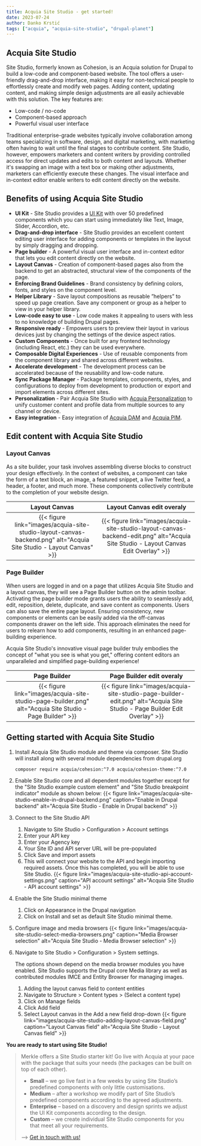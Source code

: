 ```yaml
---
title: Acquia Site Studio - get started!
date: 2023-07-24
author: Danko Krstić
tags: ["acquia", "acquia-site-studio", "drupal-planet"]
---
```


## Acquia Site Studio
Site Studio, formerly known as Cohesion, is an Acquia solution for Drupal to build a low-code and component-based website. The tool offers a user-friendly drag-and-drop interface, making it easy for non-technical people to effortlessly create and modify web pages. Adding content, updating content, and making simple design adjustments are all easily achievable with this solution. The key features are:

* Low-code / no-code
* Component-based approach
* Powerful visual user interface

Traditional enterprise-grade websites typically involve collaboration among teams specializing in software, design, and digital marketing, with marketing often having to wait until the final stages to contribute content. Site Studio, however, empowers marketers and content writers by providing controlled access for direct updates and edits to both content and layouts. Whether it's swapping an image with a text box or making other adjustments, marketers can efficiently execute these changes. The visual interface and in-context editor enable writers to edit content directly on the website.

## Benefits of using Acquia Site Studio
* **UI Kit** - Site Studio provides a [UI Kit](https://sitestudiodocs.acquia.com/6.3/user-guide/site-studio-primitives-uikit) with over 50 predefined components which you can start using immediately like Text, Image, Slider, Accordion, etc.
* **Drag-and-drop interface** - Site Studio provides an excellent content editing user interface for adding components or templates in the layout by simply dragging and dropping.
* **Page builder** - A powerful visual user interface and in-context editor that lets you edit content directly on the website.
* **Layout Canvas** - Creation of component-based pages also from the backend to get an abstracted, structural view of the components of the page.
* **Enforcing Brand Guidelines** - Brand consistency by defining colors, fonts, and styles on the component level.
* **Helper Library** - Save layout compositions as reusable ”helpers” to speed up page creation. Save any component or group as a helper to view in your helper library.
* **Low-code easy to use** - Low code makes it appealing to users with less to no knowledge of building Drupal pages.
* **Responsive ready** - Empowers users to preview their layout in various devices just by changing the settings of the device aspect ratios.
* **Custom Components** - Once built for any frontend technology (including React, etc.) they can be used everywhere.
* **Composable Digital Experiences** - Use of reusable components from the component library and shared across different websites.
* **Accelerate development** - The development process can be accelerated because of the reusability and low-code nature.
* **Sync Package Manager** - Package templates, components, styles, and configurations to deploy from development to production or export and import elements across different sites.
* **Personalization** - Pair Acquia Site Studio with [Acquia Personalization](https://www.acquia.com/drupal/personalization) to unify customer content and profile data from multiple sources to any channel or device.
* **Easy integration** - Easy integration of [Acquia DAM](https://www.acquia.com/products/acquia-dam) and [Acquia PIM](https://www.acquia.com/solutions/product-information-management).

## Edit content with Acquia Site Studio
### Layout Canvas
As a site builder, your task involves assembling diverse blocks to construct your design effectively. In the context of websites, a component can take the form of a text block, an image, a featured snippet, a live Twitter feed, a header, a footer, and much more. These components collectively contribute to the completion of your website design.

Layout Canvas | Layout Canvas edit overaly
:---: | :---:
{{< figure link="images/acquia-site-studio-layout-canvas-backend.png" alt="Acquia Site Studio - Layout Canvas" >}} | {{< figure link="images/acquia-site-studio-layout-canvas-backend-edit.png" alt="Acquia Site Studio - Layout Canvas Edit Overlay" >}}

### Page Builder
When users are logged in and on a page that utilizes Acquia Site Studio and a layout canvas, they will see a Page Builder button on the admin toolbar. Activating the page builder mode grants users the ability to seamlessly add, edit, reposition, delete, duplicate, and save content as components. Users can also save the entire page layout. Ensuring consistency, new components or elements can be easily added via the off-canvas components drawer on the left side. This approach eliminates the need for users to relearn how to add components, resulting in an enhanced page-building experience.

Acquia Site Studio's innovative visual page builder truly embodies the concept of "what you see is what you get," offering content editors an unparalleled and simplified page-building experience!

Page Builder | Page Builder edit overaly
:---: | :---:
{{< figure link="images/acquia-site-studio-page-builder.png" alt="Acquia Site Studio - Page Builder" >}} | {{< figure link="images/acquia-site-studio-page-builder-edit.png" alt="Acquia Site Studio - Page Builder Edit Overlay" >}}

## Getting started with Acquia Site Studio
1. Install Acquia Site Studio module and theme via composer. Site Studio will install along with several module dependencies from drupal.org
    ```
    composer require acquia/cohesion:^7.0 acquia/cohesion-theme:^7.0
    ```
2. Enable Site Studio core and all dependent modules together except for the "Site Studio example custom element" and "Site Studio breakpoint indicator" module as shown below:
   {{< figure link="images/acquia-site-studio-enable-in-drupal-backend.png" caption="Enable in Drupal backend" alt="Acquia Site Studio - Enable in Drupal backend" >}}
4. Connect to the Site Studio API
   1. Navigate to Site Studio > Configuration > Account settings
   2. Enter your API key
   3. Enter your Agency key
   4. Your Site ID and API server URL will be pre-populated
   5. Click Save and import assets
   6. This will connect your website to the API and begin importing required assets. Once this has completed, you will be able to use Site Studio.
      {{< figure link="images/acquia-site-studio-api-account-settings.png" caption="API account settings" alt="Acquia Site Studio - API account settings" >}}
5. Enable the Site Studio minimal theme
   1. Click on Appearance in the Drupal navigation
   2. Click on Install and set as default Site Studio minimal theme.
6. Configure image and media browsers
   {{< figure link="images/acquia-site-studio-select-media-browsers.png" caption="Media Browser selection" alt="Acquia Site Studio - Media Browser selection" >}}
7. Navigate to Site Studio > Configuration > System settings.

   The options shown depend on the media browser modules you have enabled. Site Studio supports the Drupal core Media library as well as contributed modules  IMCE and Entity Browser for managing images.
   1. Adding the layout canvas field to content entities
   2. Navigate to Structure > Content types > (Select a content type)
   3. Click on Manage fields
   4. Click Add field
   5. Select Layout canvas in the Add a new field drop-down
      {{< figure link="images/acquia-site-studio-adding-layout-canvas-field.png" caption="Layout Canvas field" alt="Acquia Site Studio - Layout Canvas field" >}}

**You are ready to start using Site Studio!**

> Merkle offers a Site Studio starter kit! Go live with Acquia at your pace with the package that suits your needs (the packages can be built on top of each other).
> * **Small** – we go live fast in a few weeks by using Site Studio’s predefined components with only little customisations.
> * **Medium** – after a workshop we modify part of Site Studio’s predefined components according to the agreed adjustments.
> * **Enterprise** – based on a discovery and design sprints we adjust the UI Kit components according to the design.
> * **Custom** – we create individual Site Studio components for you that meet all your requirements.
>  
> --> [Get in touch with us!](https://www.merkle.com/dach/en/contact)
